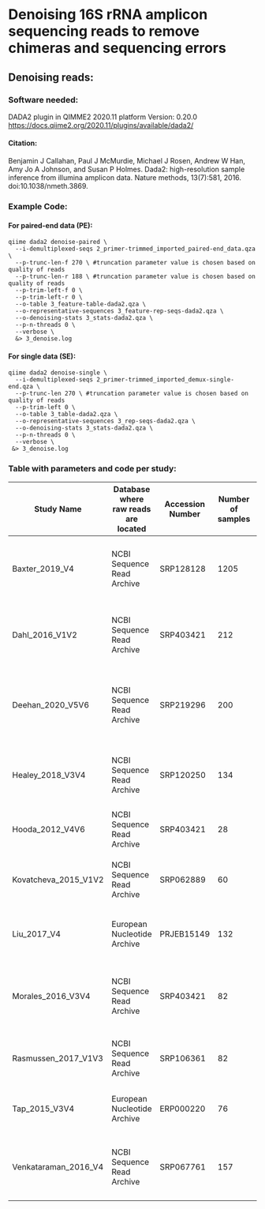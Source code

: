 

# Denoising 16S rRNA amplicon sequencing reads to remove chimeras and sequencing errors

## Denoising reads:
### Software needed:
DADA2 plugin in QIMME2 2020.11 platform
Version: 0.20.0
https://docs.qiime2.org/2020.11/plugins/available/dada2/
#### Citation: 
Benjamin J Callahan, Paul J McMurdie, Michael J Rosen, Andrew W Han, Amy Jo A Johnson, and Susan P Holmes. Dada2: high-resolution sample inference from illumina amplicon data. Nature methods, 13(7):581, 2016. doi:10.1038/nmeth.3869.


### Example Code:
#### For paired-end data (PE):
```
qiime dada2 denoise-paired \
  --i-demultiplexed-seqs 2_primer-trimmed_imported_paired-end_data.qza \
  --p-trunc-len-f 270 \ #truncation parameter value is chosen based on quality of reads
  --p-trunc-len-r 188 \ #truncation parameter value is chosen based on quality of reads
  --p-trim-left-f 0 \
  --p-trim-left-r 0 \
  --o-table 3_feature-table-dada2.qza \
  --o-representative-sequences 3_feature-rep-seqs-dada2.qza \
  --o-denoising-stats 3_stats-dada2.qza \
  --p-n-threads 0 \
  --verbose \
  &> 3_denoise.log

```

#### For single data (SE):
```
qiime dada2 denoise-single \
  --i-demultiplexed-seqs 2_primer-trimmed_imported_demux-single-end.qza \
  --p-trunc-len 270 \ #truncation parameter value is chosen based on quality of reads
  --p-trim-left 0 \
  --o-table 3_table-dada2.qza \
  --o-representative-sequences 3_rep-seqs-dada2.qza \
  --o-denoising-stats 3_stats-dada2.qza \
  --p-n-threads 0 \
  --verbose \
 &> 3_denoise.log

```
### Table with parameters and code per study:

| Study Name | Database where raw reads are located | Accession Number | Number of samples | Illumina platform used | Single or paired end data | Primers used | Denoise DADA2 paremeters |
| --- | --- | --- | --- | --- | --- | --- | --- |
| Baxter_2019_V4 | NCBI Sequence Read Archive | SRP128128 | 1205 | Illumina MiSeq | paired | GTGCCAGCMGCCGCGGTAA...ATTAGAWACCCBDGTAGTCC | `qiime dada2 denoise-paired --i-demultiplexed-seqs 1_imported_paired-end_data.qza --p-trunc-len-f 220 --p-trunc-len-r 200 --p-trim-left-f 0 --p-trim-left-r 0` |
Dahl_2016_V1V2 | NCBI Sequence Read Archive | SRP403421 | 212 | Illumina MiSeq | paired | AGMGTTYGATYMTGGCTCAG...ACTCCTACGGGAGGCAGC | `qiime dada2 denoise-paired  --i-demultiplexed-seqs 1_imported_paired-end_data.qza  --p-trunc-len-f 210 --p-trunc-len-r 205  --p-trim-left-f 0  --p-trim-left-r 0` |
Deehan_2020_V5V6 | NCBI Sequence Read Archive | SRP219296 | 200 | Illumina MiSeq | paired | RGGATTAGATACCC...AGGTGNTGCATGGYYGTCG | `qiime dada2 denoise-paired  --i-demultiplexed-seqs 2_primer-trimmed_imported_paired-end_data.qza  --p-trunc-len-f 212 --p-trunc-len-r 185  --p-trim-left-f 0 --p-trim-left-r 0` |
Healey_2018_V3V4 | NCBI Sequence Read Archive | SRP120250 | 134 | Illumina MiSeq | paired | CGGGAGGCAGCAG...ATTAGAWACCCBDGTA | `qiime dada2 denoise-paired --i-demultiplexed-seqs 1_imported_paired-end_data.qza --p-trunc-len-f 250 --p-trunc-len-r 230 --p-trim-left-f 0 --p-trim-left-r 0` |
Hooda_2012_V4V6 | NCBI Sequence Read Archive | SRP403421 | 28 | 454 titanium technology | single | GTGCCAGCMGCNGCGG...GGGTTNCGNTCGTTG | `qiime dada2 denoise-pyro --i-demultiplexed-seqs 3_imported_single-end_data.qza --p-trunc-len 303 --p-trim-left 0 `|
Kovatcheva_2015_V1V2 | NCBI Sequence Read Archive | SRP062889 | 60 | 454/Roche pyrosequencing | single | TGCTGCCTCCCGTAGGAGT...CTGAGCCAKGATCAAACTCT | `qiime dada2 denoise-single --i-demultiplexed-seqs 2_primer-trimmed_imported_single-end_data.qza --p-trunc-len 191 --p-trim-left 0` |
Liu_2017_V4 | European Nucleotide Archive | PRJEB15149 | 132 | Ion Torrent | single | GTGTGCCAGCMGCCGCGGTAA...ATTAGAWACCCBDGTAGTCCGG | `qiime dada2 denoise-pyro --i-demultiplexed-seqs 2_primer-trimmed_imported_single-end_data.qza --p-trunc-len 232 --p-trim-left 0` |
Morales_2016_V3V4 | NCBI Sequence Read Archive | SRP403421 | 82 | Illumina MiSeq | paired | CCTACGGGNGGCWGCAG...GGATTAGATACCCBDGTAGTC | `qiime dada2 denoise-paired --i-demultiplexed-seqs 2_primer-trimmed_imported_paired-end_data.qza --p-trunc-len-f 270 --p-trunc-len-r 188 --p-trim-left-f 0 --p-trim-left-r 0` |
Rasmussen_2017_V1V3 | NCBI Sequence Read Archive | SRP106361 | 82 | Roche 454 GS FLX pyrosequencing | single | GAGTTTGATCNTGGCTCAG...CAGCMGCCGCNGTAANAC | `qiime dada2 denoise-pyro --i-demultiplexed-seqs 2_primer-trimmed_imported_single-end_data.qza --p-trunc-len 175 --p-trim-left 0` |
Tap_2015_V3V4 | European Nucleotide Archive | ERP000220 | 76 | 454/Roche pyrosequencing | single | TACGGRAGGCAGCAG...ATTAGATACCCTGGTAGTCC | `qiime dada2 denoise-pyro --i-demultiplexed-seqs 2_primer-trimmed_imported_single-end_data.qza --p-trunc-len 224 --p-trim-left 0` |
Venkataraman_2016_V4 | NCBI Sequence Read Archive | SRP067761 | 157 | Illumina MiSeq | paired | GTGCCAGCMGCCGCGGTAA...ATTAGAWACCCBDGTAGTCC | `qiime dada2 denoise-paired --i-demultiplexed-seqs 1_imported_paired-end_data.qza --p-trunc-len-f 211 --p-trunc-len-r 108 --p-trim-left-f 0 --p-trim-left-r 0` |


